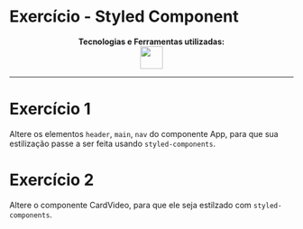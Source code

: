 # Exercício - Styled Component

<p align="center">
<span><strong>Tecnologias e Ferramentas utilizadas:</strong></span>
<br>
    <img src="https://skillicons.dev/icons?i=react,js,styledcomponents" style="height: 40px;"/>
</p>

---

# Exercício 1

Altere os elementos `header`, `main`, `nav` do componente App, para que sua estilização passe a ser feita usando `styled-components`.

# Exercício 2

Altere o componente CardVideo, para que ele seja estilzado com `styled-components`.
